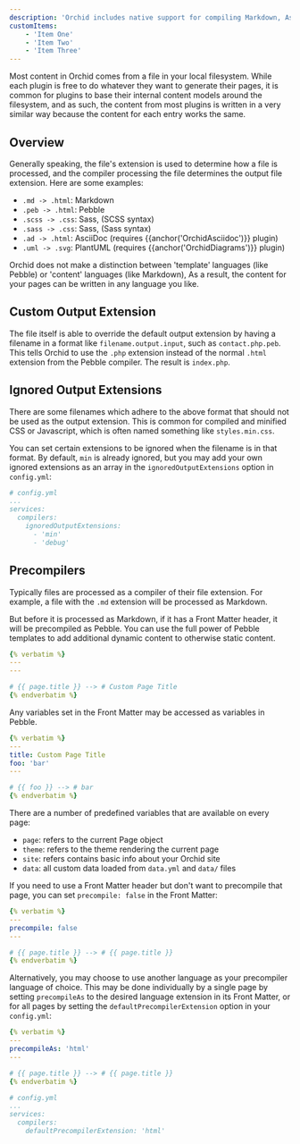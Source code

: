 ```yaml
---
description: 'Orchid includes native support for compiling Markdown, Asciidoc, Pebble, SCSS, PlantUML diagrams, and more.'
customItems:
    - 'Item One'
    - 'Item Two'
    - 'Item Three'
---
```


Most content in Orchid comes from a file in your local filesystem. While each plugin is free to do whatever they want to
generate their pages, it is common for plugins to base their internal content models around the filesystem, and as such, 
the content from most plugins is written in a very similar way because the content for each entry works the same.

## Overview 

Generally speaking, the file's extension is used to determine how a file is processed, and the compiler processing the 
file determines the output file extension. Here are some examples:

- `.md -> .html`: Markdown 
- `.peb -> .html`: Pebble 
- `.scss -> .css`: Sass, (SCSS syntax)
- `.sass -> .css`: Sass, (Sass syntax)
- `.ad -> .html`: AsciiDoc (requires {{anchor('OrchidAsciidoc')}} plugin)
- `.uml -> .svg`: PlantUML (requires {{anchor('OrchidDiagrams')}} plugin)

Orchid does not make a distinction between 'template' languages (like Pebble) or 'content' languages (like Markdown), As
a result, the content for your pages can be written in any language you like.

## Custom Output Extension

The file itself is able to override the default output extension by having a filename in a format like 
`filename.output.input`, such as `contact.php.peb`. This tells Orchid to use the `.php` extension instead of the normal
`.html` extension from the Pebble compiler. The result is `index.php`.

## Ignored Output Extensions

There are some filenames which adhere to the above format that should not be used as the output extension. This is 
common for compiled and minified CSS or Javascript, which is often named something like `styles.min.css`. 

You can set certain extensions to be ignored when the filename is in that format. By default, `min` is already ignored, 
but you may add your own ignored extensions as an array in the `ignoredOutputExtensions` option in `config.yml`:

```yaml
# config.yml
...
services:
  compilers:
    ignoredOutputExtensions:
      - 'min'
      - 'debug'
```

## Precompilers

Typically files are processed as a compiler of their file extension. For example, a file with the `.md` extension will
be processed as Markdown.

But before it is processed as Markdown, if it has a Front Matter header, it will be precompiled as Pebble. You can use
the full power of Pebble templates to add additional dynamic content to otherwise static content.

```yaml
{% verbatim %}
---
---

# {{ page.title }} --> # Custom Page Title
{% endverbatim %}
```

Any variables set in the Front Matter may be accessed as variables in Pebble.

```yaml
{% verbatim %}
---
title: Custom Page Title
foo: 'bar'
---

# {{ foo }} --> # bar
{% endverbatim %}
```

There are a number of predefined variables that are available on every page:

- `page`: refers to the current Page object
- `theme`: refers to the theme rendering the current page
- `site`: refers contains basic info about your Orchid site
- `data`: all custom data loaded from `data.yml` and `data/` files

If you need to use a Front Matter header but don't want to precompile that page, you can set `precompile: false` in the
Front Matter:

```yaml
{% verbatim %}
---
precompile: false
---

# {{ page.title }} --> # {{ page.title }}
{% endverbatim %}
```

Alternatively, you may choose to use another language as your precompiler language of choice. This may be done 
individually by a single page by setting `precompileAs` to the desired language extension in its Front Matter, or for 
all pages by setting the `defaultPrecompilerExtension` option in your `config.yml`:

```yaml
{% verbatim %}
---
precompileAs: 'html'
---

# {{ page.title }} --> # {{ page.title }}
{% endverbatim %}
```

```yaml
# config.yml
...
services:
  compilers:
    defaultPrecompilerExtension: 'html'
```

